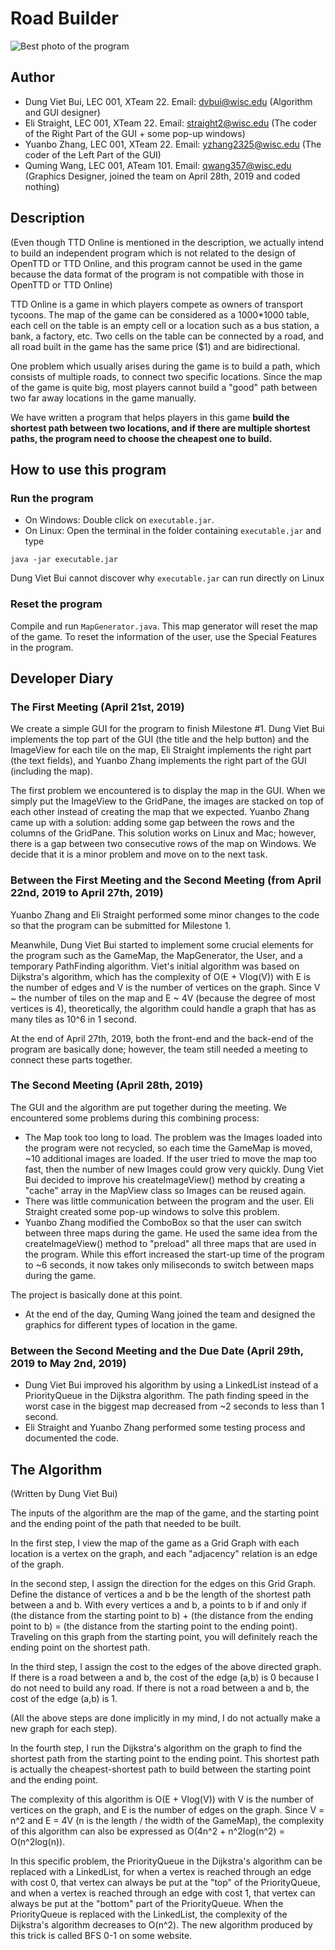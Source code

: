# Road Builder
![Best photo of the program](https://2.pik.vn/20193967b8f8-b028-4f37-aeec-f25e9e7bd682.png)
## Author
* Dung Viet Bui, LEC 001, XTeam 22. Email: dvbui@wisc.edu (Algorithm and GUI designer)
* Eli Straight, LEC 001, XTeam 22. Email: straight2@wisc.edu (The coder of the Right Part of the GUI + some pop-up windows)
* Yuanbo Zhang, LEC 001, XTeam 22. Email: yzhang2325@wisc.edu (The coder of the Left Part of the GUI)
* Quming Wang, LEC 001, ATeam 101. Email: qwang357@wisc.edu (Graphics Designer, joined the team on April 28th, 2019 and coded nothing)

## Description
(Even though TTD Online is mentioned in the description, we actually intend to build an independent program which is not related to the design of OpenTTD or TTD Online, and this program cannot be used in the game because the data format of the program is not compatible with those in OpenTTD or TTD Online)

TTD Online is a game in which players compete as owners of transport tycoons. The map of the game can be considered as a 1000\*1000 table, each cell on the table is an empty cell or a location such as a bus station, a bank, a factory, etc. Two cells on the table can be connected by a road, and all road built in the game has the same price ($1) and are bidirectional. 

One problem which usually arises during the game is to build a path, which consists of multiple roads, to connect two specific locations. Since the map of the game is quite big, most players cannot build a "good" path between two far away locations in the game manually. 

We have written a program that helps players in this game **build the shortest path between two locations, and if there are multiple shortest paths, the program need to choose the cheapest one to build.**

## How to use this program
### Run the program
* On Windows: Double click on ```executable.jar```.
* On Linux: Open the terminal in the folder containing ```executable.jar``` and type

```java -jar executable.jar```

Dung Viet Bui cannot discover why ```executable.jar``` can run directly on Linux
### Reset the program
Compile and run ```MapGenerator.java```. This map generator will reset the map of the game. To reset the information of the user, use the Special Features in the program.

## Developer Diary
### The First Meeting (April 21st, 2019)
We create a simple GUI for the program to finish Milestone #1. Dung Viet Bui implements the top part of the GUI (the title and the help button) and the ImageView for each tile on the map, Eli Straight implements the right part (the text fields), and Yuanbo Zhang implements the right part of the GUI (including the map).

The first problem we encountered is to display the map in the GUI. When we simply put the ImageView to the GridPane, the images are stacked on top of each other instead of creating the map that we expected. Yuanbo Zhang came up with a solution: adding some gap between the rows and the columns of the GridPane. This solution works on Linux and Mac; however, there is a gap between two consecutive rows of the map on Windows. We decide that it is a minor problem and move on to the next task.

### Between the First Meeting and the Second Meeting (from April 22nd, 2019 to April 27th, 2019)
Yuanbo Zhang and Eli Straight performed some minor changes to the code so that the program can be submitted for Milestone 1.

Meanwhile, Dung Viet Bui started to implement some crucial elements for the program such as the GameMap, the MapGenerator, the User, and a temporary PathFinding algorithm. Viet's initial algorithm was based on Dijkstra's algorithm, which has the complexity of O(E + Vlog(V)) with E is the number of edges and V is the number of vertices on the graph. Since V ~ the number of tiles on the map and E ~ 4V (because the degree of most vertices is 4), theoretically, the algorithm could handle a graph that has as many tiles as 10^6 in 1 second.

At the end of April 27th, 2019, both the front-end and the back-end of the program are basically done; however, the team still needed a meeting to connect these parts together.

### The Second Meeting (April 28th, 2019)
The GUI and the algorithm are put together during the meeting. We encountered some problems during this combining process:
* The Map took too long to load. The problem was the Images loaded into the program were not recycled, so each time the GameMap is moved, ~10 additional images are loaded. If the user tried to move the map too fast, then the number of new Images could grow very quickly. Dung Viet Bui decided to improve his createImageView() method by creating a "cache" array in the MapView class so Images can be reused again.
* There was little communication between the program and the user. Eli Straight created some pop-up windows to solve this problem.
* Yuanbo Zhang modified the ComboBox so that the user can switch between three maps during the game. He used the same idea from the createImageView() method to "preload" all three maps that are used in the program. While this effort increased the start-up time of the program to ~6 seconds, it now takes only miliseconds to switch between maps during the game.

The project is basically done at this point.

* At the end of the day, Quming Wang joined the team and designed the graphics for different types of location in the game.

### Between the Second Meeting and the Due Date (April 29th, 2019 to May 2nd, 2019)
* Dung Viet Bui improved his algorithm by using a LinkedList instead of a PriorityQueue in the Dijkstra algorithm. The path finding speed in the worst case in the biggest map decreased from ~2 seconds to less than 1 second.
* Eli Straight and Yuanbo Zhang performed some testing process and documented the code.

## The Algorithm
(Written by Dung Viet Bui)

The inputs of the algorithm are the map of the game, and the starting point and the ending point of the path that needed to be built.

In the first step, I view the map of the game as a Grid Graph with each location is a vertex on the graph, and each "adjacency" relation is an edge of the graph.

In the second step, I assign the direction for the edges on this Grid Graph. Define the distance of vertices a and b be the length of the shortest path between a and b. With every vertices a and b, a points to b if and only if (the distance from the starting point to b) + (the distance from the ending point to b) = (the distance from the starting point to the ending point). Traveling on this graph from the starting point, you will definitely reach the ending point on the shortest path.

In the third step, I assign the cost to the edges of the above directed graph. If there is a road between a and b, the cost of the edge (a,b) is 0 because I do not need to build any road. If there is not a road between a and b, the cost of the edge (a,b) is 1.

(All the above steps are done implicitly in my mind, I do not actually make a new graph for each step).

In the fourth step, I run the Dijkstra's algorithm on the graph to find the shortest path from the starting point to the ending point. This shortest path is actually the cheapest-shortest path to build between the starting point and the ending point.

The complexity of this algorithm is O(E + Vlog(V)) with V is the number of vertices on the graph, and E is the number of edges on the graph. Since V = n^2 and E = 4V (n is the length / the width of the GameMap), the complexity of this algorithm can also be expressed as O(4n^2 + n^2log(n^2) = O(n^2log(n)).

In this specific problem, the PriorityQueue in the Dijkstra's algorithm can be replaced with a LinkedList, for when a vertex is reached through an edge with cost 0, that vertex can always be put at the "top" of the PriorityQueue, and when a vertex is reached through an edge with cost 1, that vertex can always be put at the "bottom" part of the PriorityQueue. When the PriorityQueue is replaced with the LinkedList, the complexity of the Dijkstra's algorithm decreases to O(n^2). The new algorithm produced by this trick is called BFS 0-1 on some website.
